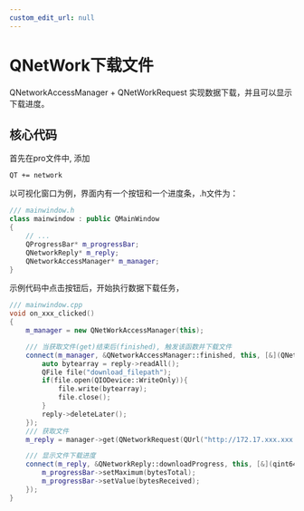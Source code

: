 ```yaml
---
custom_edit_url: null
---
```


# QNetWork下载文件

QNetworkAccessManager + QNetWorkRequest 实现数据下载，并且可以显示下载进度。

## 核心代码

首先在pro文件中, 添加

```qmake
QT += network
```

以可视化窗口为例，界面内有一个按钮和一个进度条，.h文件为：

```cpp
/// mainwindow.h
class mainwindow : public QMainWindow
{
    // ...
    QProgressBar* m_progressBar;
    QNetworkReply* m_reply;
    QNetworkAccessManager* m_manager;
}

```

示例代码中点击按钮后，开始执行数据下载任务，

```cpp
/// mainwindow.cpp
void on_xxx_clicked()
{
    m_manager = new QNetWorkAccessManager(this);

    /// 当获取文件(get)结束后(finished), 触发该函数并下载文件
    connect(m_manager, &QNetworkAccessManager::finished, this, [&](QNetWorkReply *reply){
        auto bytearray = reply->readAll();
        QFile file("download_filepath");
        if(file.open(QIODevice::WriteOnly)){
            file.write(bytearray);
            file.close();
        }
        reply->deleteLater();
    });
    /// 获取文件
    m_reply = manager->get(QNetworkRequest(QUrl("http://172.17.xxx.xxx:8080/index.xml")));

    /// 显示文件下载进度
    connect(m_reply, &QNetworkReply::downloadProgress, this, [&](qint64 bytesReceived, qint64 bytesTotal){
        m_progressBar->setMaximum(bytesTotal);
        m_progressBar->setValue(bytesReceived);
    });
}
```

